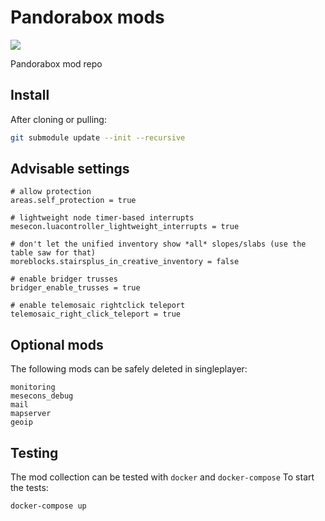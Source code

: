 # Pandorabox mods

![](https://github.com/pandorabox-io/pandorabox-mods/workflows/test/badge.svg)

Pandorabox mod repo

## Install

After cloning or pulling:
```bash
git submodule update --init --recursive
```

## Advisable settings

```
# allow protection
areas.self_protection = true

# lightweight node timer-based interrupts
mesecon.luacontroller_lightweight_interrupts = true

# don't let the unified inventory show *all* slopes/slabs (use the table saw for that)
moreblocks.stairsplus_in_creative_inventory = false

# enable bridger trusses
bridger_enable_trusses = true

# enable telemosaic rightclick teleport
telemosaic_right_click_teleport = true
```

## Optional mods

The following mods can be safely deleted in singleplayer:

```
monitoring
mesecons_debug
mail
mapserver
geoip
```

## Testing

The mod collection can be tested with `docker` and `docker-compose`
To start the tests:
```sh
docker-compose up
```

